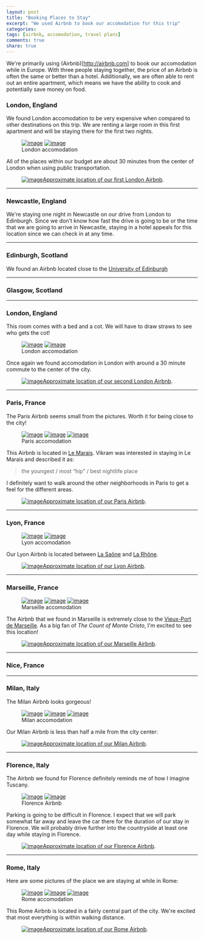 ```yaml
---
layout: post
title: "Booking Places to Stay"
excerpt: "We used Airbnb to book our accomodation for this trip"
categories: 
tags: [airbnb, accomodation, travel plans]
comments: true
share: true
---
```


We're primarily using (Airbnb)[http://airbnb.com] to book our accomodation
while in Europe.  With three people staying together, the price of an Airbnb is
often the same or better than a hotel.  Additionally, we are often able to
rent out an entire apartment, which means we have the ability to cook and
potentially save money on food.

### London, England

We found London accomodation to be very expensive when compared to other
destinations on this trip.  We are renting a large room in this first apartment
and will be staying there for the first two nights.

<figure class="half">
	<a href="{{site.url}}/images/airbnb_post/london11.jpg"><img src="{{site.url}}/images/airbnb_post/london11.jpg" alt="image"></a>
	<a href="{{site.url}}/images/airbnb_post/london12.jpg"><img src="{{site.url}}/images/airbnb_post/london12.jpg" alt="image"></a>
	<figcaption>London accomodation</figcaption>
</figure>

All of the places within our budget are about 30 minutes from the center of
London when using public transportation.

<figure>
	<figcaption><a href="{{site.url}}/images/airbnb_post/london_map1.png" title="Approximate location of our first London Airbnb"><img src="{{site.url}}/images/airbnb_post/london_map1.png" alt="image">Approximate location of our first London Airbnb</a>.</figcaption>
</figure>

---

### Newcastle, England

We're staying one night in Newcastle on our drive from London to Edinburgh.
Since we don't know how fast the drive is going to be or the time that we are
going to arrive in Newcastle, staying in a hotel appeals for this location
since we can check in at any time.

---

### Edinburgh, Scotland

We found an Airbnb located close to the [University of Edinburgh](http://www.ed.ac.uk/home)

---

### Glasgow, Scotland

---

### London, England

This room comes with a bed and a cot.  We will have to draw straws to see who
gets the cot!

<figure class="half">
	<a href="{{site.url}}/images/airbnb_post/london21.jpg"><img src="{{site.url}}/images/airbnb_post/london21.jpg" alt="image"></a>
	<a href="{{site.url}}/images/airbnb_post/london22.jpg"><img src="{{site.url}}/images/airbnb_post/london22.jpg" alt="image"></a>
	<figcaption>London accomodation</figcaption>
</figure>

Once again we found accomodation in London with around a 30 minute commute to
the center of the city.

<figure>
	<figcaption><a href="{{site.url}}/images/airbnb_post/london_map2.png" title="Approximate location of our second London Airbnb"><img src="{{site.url}}/images/airbnb_post/london_map2.png" alt="image">Approximate location of our second London Airbnb</a>.</figcaption>
</figure>

---

### Paris, France

The Paris Airbnb seems small from the pictures.  Worth it for being close to
the city!

<figure class="third">
	<a href="{{site.url}}/images/airbnb_post/paris.jpg"><img src="{{site.url}}/images/airbnb_post/paris.jpg" alt="image"></a>
	<a href="{{site.url}}/images/airbnb_post/paris2.jpg"><img src="{{site.url}}/images/airbnb_post/paris2.jpg" alt="image"></a>
	<a href="{{site.url}}/images/airbnb_post/paris3.jpg"><img src="{{site.url}}/images/airbnb_post/paris3.jpg" alt="image"></a>
	<figcaption>Paris accomodation</figcaption>
</figure>

This Airbnb is located in [Le Marais](https://en.wikipedia.org/wiki/Le_Marais).
Vikram was interested in staying in Le Marais and described it as:

> the youngest / most “hip” / best nightlife place

I definitely want to walk around the other neighborhoods in Paris to get a feel
for the different areas.

<figure>
	<figcaption><a href="{{site.url}}/images/airbnb_post/paris_map.png" title="Approximate location of our Paris Airbnb"><img src="{{site.url}}/images/airbnb_post/paris_map.png" alt="image">Approximate location of our Paris Airbnb</a>.</figcaption>
</figure>

---

### Lyon, France

<figure class="half">
	<a href="{{site.url}}/images/airbnb_post/lyon.jpg"><img src="{{site.url}}/images/airbnb_post/lyon.jpg" alt="image"></a>
	<a href="{{site.url}}/images/airbnb_post/lyon2.jpg"><img src="{{site.url}}/images/airbnb_post/lyon2.jpg" alt="image"></a>
	<figcaption>Lyon accomodation</figcaption>
</figure>

Our Lyon Airbnb is located between [La
Saône](https://en.wikipedia.org/wiki/Saône) and [La
Rhône](https://en.wikipedia.org/wiki/Rhône).

<figure>
	<figcaption><a href="{{site.url}}/images/airbnb_post/lyon_map.png" title="Approximate location of our Lyon Airbnb"><img src="{{site.url}}/images/airbnb_post/lyon_map.png" alt="image">Approximate location of our Lyon Airbnb</a>.</figcaption>
</figure>

---

### Marseille, France

<figure class="third">
	<a href="{{site.url}}/images/airbnb_post/marseille.jpg"><img src="{{site.url}}/images/airbnb_post/marseille.jpg" alt="image"></a>
	<a href="{{site.url}}/images/airbnb_post/marseille2.jpg"><img src="{{site.url}}/images/airbnb_post/marseille2.jpg" alt="image"></a>
	<a href="{{site.url}}/images/airbnb_post/marseille3.jpg"><img src="{{site.url}}/images/airbnb_post/marseille3.jpg" alt="image"></a>
	<figcaption>Marseille accomodation</figcaption>
</figure>

The Airbnb that we found in Marseille is extremely close to the [Vieux-Port de
Marseille](https://en.wikipedia.org/wiki/Old_Port_of_Marseille).  As a big fan
of *The Count of Monte Cristo*, I'm excited to see this location!

<figure>
	<figcaption><a href="{{site.url}}/images/airbnb_post/marseille_map.png" title="Approximate location of our Marseille Airbnb"><img src="{{site.url}}/images/airbnb_post/marseille_map.png" alt="image">Approximate location of our Marseille Airbnb</a>.</figcaption>
</figure>

---

### Nice, France

---

### Milan, Italy

The Milan Airbnb looks gorgeous!

<figure class="third">
	<a href="{{site.url}}/images/airbnb_post/milan.jpg"><img src="{{site.url}}/images/airbnb_post/milan.jpg" alt="image"></a>
	<a href="{{site.url}}/images/airbnb_post/milan2.jpg"><img src="{{site.url}}/images/airbnb_post/milan2.jpg" alt="image"></a>
	<a href="{{site.url}}/images/airbnb_post/milan3.jpg"><img src="{{site.url}}/images/airbnb_post/milan3.jpg" alt="image"></a>
	<figcaption>Milan accomodation</figcaption>
</figure>

Our Milan Airbnb is less than half a mile from the city center:

<figure>
	<figcaption><a href="{{site.url}}/images/airbnb_post/milan_map.png" title="Approximate location of our Milan Airbnb"><img src="{{site.url}}/images/airbnb_post/milan_map.png" alt="image">Approximate location of our Milan Airbnb</a>.</figcaption>
</figure>

---

### Florence, Italy

The Airbnb we found for Florence definitely reminds me of how I imagine
Tuscany.

<figure class="half">
	<a href="{{site.url}}/images/airbnb_post/florence.jpg"><img src="{{site.url}}/images/airbnb_post/florence.jpg" alt="image"></a>
	<a href="{{site.url}}/images/airbnb_post/florence2.jpg"><img src="{{site.url}}/images/airbnb_post/florence2.jpg" alt="image"></a>
	<figcaption>Florence Airbnb</figcaption>
</figure>

Parking is going to be difficult in Florence.  I expect that we will park
somewhat far away and leave the car there for the duration of our stay in
Florence.  We will probably drive further into the countryside at least one day
while staying in Florence. 

<figure>
	<figcaption><a href="{{site.url}}/images/airbnb_post/florence_map.png" title="Approximate location of our Florence Airbnb"><img src="{{site.url}}/images/airbnb_post/florence_map.png" alt="image">Approximate location of our Florence Airbnb</a>.</figcaption>
</figure>

---

### Rome, Italy

Here are some pictures of the place we are staying at while in Rome:

<figure class="third">
	<a href="{{site.url}}/images/airbnb_post/rome.jpg"><img src="{{site.url}}/images/airbnb_post/rome.jpg" alt="image"></a>
	<a href="{{site.url}}/images/airbnb_post/rome2.jpg"><img src="{{site.url}}/images/airbnb_post/rome2.jpg" alt="image"></a>
	<a href="{{site.url}}/images/airbnb_post/rome3.jpg"><img src="{{site.url}}/images/airbnb_post/rome3.jpg" alt="image"></a>
	<figcaption>Rome accomodation</figcaption>
</figure>

This Rome Airbnb is located in a fairly central part of the city.  We're
excited that most everything is within walking distance.

<figure>
	<figcaption><a href="{{site.url}}/images/airbnb_post/rome_map.png" title="Approximate location of our Rome Airbnb" alt="image"><img src="{{site.url}}/images/airbnb_post/rome_map.png" alt="image">Approximate location of our Rome Airbnb</a>.</figcaption>
</figure>

